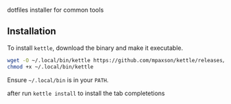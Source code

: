 dotfiles installer for common tools

## Installation

To install `kettle`, download the binary and make it executable.

```bash
wget -O ~/.local/bin/kettle https://github.com/mpaxson/kettle/releases/latest/download/kettle
chmod +x ~/.local/bin/kettle
```

Ensure `~/.local/bin` is in your `PATH`.

after run `kettle install` to install the tab completetions



